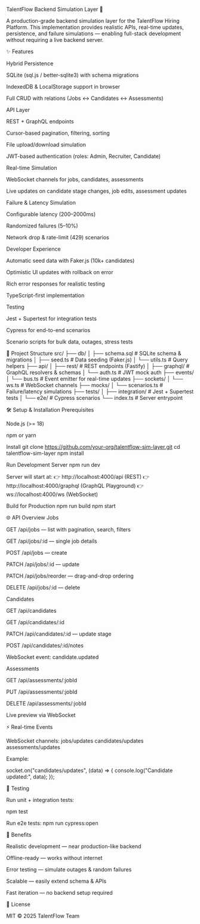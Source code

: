 TalentFlow Backend Simulation Layer 🚀

A production-grade backend simulation layer for the TalentFlow Hiring Platform.
This implementation provides realistic APIs, real-time updates, persistence, and failure simulations — enabling full-stack development without requiring a live backend server.

✨ Features

Hybrid Persistence

SQLite (sql.js / better-sqlite3) with schema migrations

IndexedDB & LocalStorage support in browser

Full CRUD with relations (Jobs ↔ Candidates ↔ Assessments)

API Layer

REST + GraphQL endpoints

Cursor-based pagination, filtering, sorting

File upload/download simulation

JWT-based authentication (roles: Admin, Recruiter, Candidate)

Real-time Simulation

WebSocket channels for jobs, candidates, assessments

Live updates on candidate stage changes, job edits, assessment updates

Failure & Latency Simulation

Configurable latency (200–2000ms)

Randomized failures (5–10%)

Network drop & rate-limit (429) scenarios

Developer Experience

Automatic seed data with Faker.js (10k+ candidates)

Optimistic UI updates with rollback on error

Rich error responses for realistic testing

TypeScript-first implementation

Testing

Jest + Supertest for integration tests

Cypress for end-to-end scenarios

Scenario scripts for bulk data, outages, stress tests

📂 Project Structure
src/
 ├── db/
 │    ├── schema.sql         # SQLite schema & migrations
 │    ├── seed.ts            # Data seeding (Faker.js)
 │    └── utils.ts           # Query helpers
 ├── api/
 │    ├── rest/              # REST endpoints (Fastify)
 │    ├── graphql/           # GraphQL resolvers & schemas
 │    └── auth.ts            # JWT mock auth
 ├── events/
 │    └── bus.ts             # Event emitter for real-time updates
 ├── sockets/
 │    └── ws.ts              # WebSocket channels
 ├── mocks/
 │    └── scenarios.ts       # Failure/latency simulations
 ├── tests/
 │    ├── integration/       # Jest + Supertest tests
 │    └── e2e/               # Cypress scenarios
 └── index.ts                # Server entrypoint

🛠️ Setup & Installation
Prerequisites

Node.js (>= 18)

npm or yarn

Install
git clone https://github.com/your-org/talentflow-sim-layer.git
cd talentflow-sim-layer
npm install

Run Development Server
npm run dev


Server will start at:
👉 http://localhost:4000/api (REST)
👉 http://localhost:4000/graphql (GraphQL Playground)
👉 ws://localhost:4000/ws (WebSocket)

Build for Production
npm run build
npm start

🌐 API Overview
Jobs

GET /api/jobs — list with pagination, search, filters

GET /api/jobs/:id — single job details

POST /api/jobs — create

PATCH /api/jobs/:id — update

PATCH /api/jobs/reorder — drag-and-drop ordering

DELETE /api/jobs/:id — delete

Candidates

GET /api/candidates

GET /api/candidates/:id

PATCH /api/candidates/:id — update stage

POST /api/candidates/:id/notes

WebSocket event: candidate.updated

Assessments

GET /api/assessments/:jobId

PUT /api/assessments/:jobId

DELETE /api/assessments/:jobId

Live preview via WebSocket

⚡ Real-time Events

WebSocket channels:
jobs/updates
candidates/updates
assessments/updates

Example:

socket.on("candidates/updates", (data) => {
  console.log("Candidate updated:", data);
});

🧪 Testing

Run unit + integration tests:

npm test


Run e2e tests:
npm run cypress:open

🎯 Benefits

Realistic development — near production-like backend

Offline-ready — works without internet

Error testing — simulate outages & random failures

Scalable — easily extend schema & APIs

Fast iteration — no backend setup required

📜 License

MIT © 2025 TalentFlow Team
